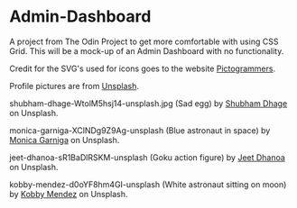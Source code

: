 # Admin-Dashboard
A project from The Odin Project to get more comfortable with using CSS Grid. This will be a mock-up of an Admin Dashboard with no functionality.

Credit for the SVG's used for icons goes to the website [Pictogrammers]("https://pictogrammers.com/library/mdi/").

Profile pictures are from [Unsplash]("https://unsplash.com/").

shubham-dhage-WtolM5hsj14-unsplash.jpg (Sad egg) by [Shubham Dhage]("https://unsplash.com/@theshubhamdhage") on Unsplash.

monica-garniga-XClNDg9Z9Ag-unsplash (Blue astronaut in space) by [Monica Garniga]("https://unsplash.com/@dolis_ly?utm_source=unsplash&utm_medium=referral&utm_content=creditCopyText") on Unsplash.

jeet-dhanoa-sR1BaDlRSKM-unsplash (Goku action figure) by [Jeet Dhanoa]("https://unsplash.com/@jeetdhanoa?utm_source=unsplash&utm_medium=referral&utm_content=creditCopyText") on Unsplash.

kobby-mendez-d0oYF8hm4GI-unsplash (White astronaut sitting on moon) by [Kobby Mendez]("https://unsplash.com/@kobbymendez?utm_source=unsplash&utm_medium=referral&utm_content=creditCopyText") on Unsplash.